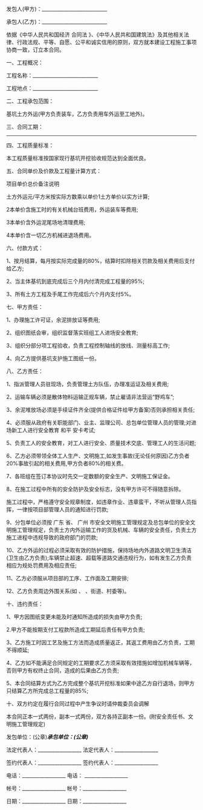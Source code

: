 
 


发包人(甲方)：___________________________



承包人(乙方)：___________________________


依据《中华人民共和国经济
合同法
》、《中华人民共和国建筑法》及其他相关法律、行政法规、平等、自愿、公平和诚实信用的原则，双方就本建设工程施工事项协商一致，订立本合同。


一、工程概况：


工程名称：___________________________


工程地点：___________________________


二、工程承包范围：


基坑土方外运(甲方负责装车，乙方负责用车外运至工地外)。


三、合同工期：


___________________________


四、工程质量标准：


本工程质量标准按国家现行基坑开挖验收规范达到全面优良。


五、合同单价及价款及工程量计算方式：


项目单价总价备注说明


土方外运元/平方米按实际方数乘以单价1土方单价以实方计算;


2本单价含施工时的有关机械台班费用，外运装车等费用;


3本单价含外运泥尾场地清理费用;


4本单价含一切乙方机械进退场费用。


六、付款方式：


1、按月结算，每月按实际完成量的80%，结算时扣除相关罚款及相关费用后支付给乙方;


2、当主体基坑到底完成后三个月内付清完成工程量的95%;


3、所有土方工程及手尾工作完成后六个月内支付5%。


七、甲方责任：


1、办理施工许可证，余泥排放证等费用;


2、组织图纸会审，组织监督落实班组工人进场安全教育;


3、组织分部分项工程验收，负责工程控制轴线的放线、测量标高工作;


4、向乙方提供基坑支护施工图纸一份。


八、乙方责任：


1、指派管理人员驻现场，负责管理土方队伍，办理准运证及相关费用;


2、运输车辆必须是散体物料运输正规车辆，禁止雇请非法营运“野鸡车”;


3、余泥堆放场必须是手续证件齐全(提供合格证件给甲方备案)否则承担相关责任;


4、必须服从政府有关职能部门、业主、监理公司、总包单位管理人员的管理;对进场新工人进行安全教育
和平
安卡考试;


5、负责工人的安全教育，对工人进行安全、质量技术交底、管理工人的生活问题;


6、乙方必须带领全体工人生产、文明施工,如发生事故(无论任何原因)乙方负者20%事故引起的相关费用,甲方负者80%的相关费。


7、各班组在签订本协议时先交一定数额的安全生产、文明施工保证金。


8、在施工过程中所有的安全防护及安全标志，没有甲方许可不得随意拆除。


施工过程中，严格遵守安全规章制度，如违章作业、违章蛮干，不听从管理人员指挥，一律按项目部管理人员的通知进行罚款;


9、分包单位必须按
广东
省、
广州
市安全文明施工管理规定及总包单位的安全文明施工管理规定，负责土方内外运输工作的货及机械、车辆的安全责任，负责土方施工进程中违规导致的政府部门的罚款;


10、乙方外运的过程必须采取有效的防护措施，保持场地内外道路文明卫生清洁(卫生由乙方负责);车辆禁止超速、超载等道路交通违规行为，如有发生乙方负责相应为规处罚费用及相应责任;


11、乙方必须服从项目部的工序、工作面及工期安排;


12、乙方负责周边外围关系(如    、    、街道、村委等)。


十、违约责任：


1、甲方因图纸变更未能及时通知所造成的损失由甲方负责;


2.甲方不能按期支付工程款所造成工期延后责任有甲方负责;


3、乙方施工时因工艺及施工方法而造成质量返正，其返工费用由乙方负责，工期不得顺延;


4、乙方如不能满足合同规定的工期要求乙方须采取有效措施如增加机械车辆等，否则甲方有权终止合同，造成的后果由乙方负责;


5、本合同结算方式为乙方完成整个基坑开挖标准如果中途乙方自行退场，则甲方只结算乙方所完成总工程量的85%;


十、双方约定在履行合同过程中产生争议时请仲裁委员会调解


本合同正本一式两份，副本一式两份，双方各持正副本一份。(附安全责任书、文明施工管理规定)


发包单位：(公章)_______________承包单位：(公章)_______________


法定代表人：__________________ 法定代表人：__________________


签约代表人：__________________ 签约代表人：__________________


电话：__________________ 电话： __________________


帐号：__________________ 帐号：__________________


日期：__________________ 日期：__________________




 


 

 
 
 
 
 
  


  
 

  


  


  
 
 
 
 

